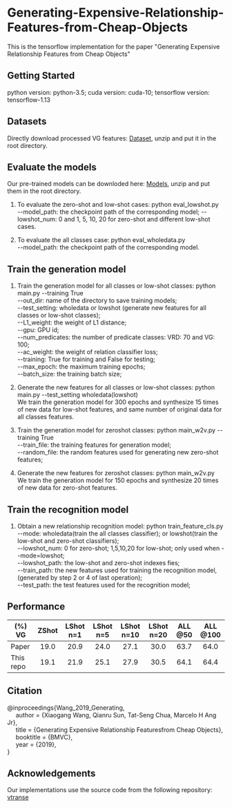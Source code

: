 # Generating-Expensive-Relationship-Features-from-Cheap-Objects
This is the tensorflow implementation for the paper "Generating Expensive Relationship Features from Cheap Objects"

## Getting Started
python version: python-3.5;  cuda version: cuda-10;  tensorflow version: tensorflow-1.13

## Datasets
Directly download processed VG features: [Dataset](https://drive.google.com/file/d/1fA7Qt7zkVtLnZv9Hmh2OHjz6V1HpXMin/view?usp=sharing), unzip and put it in the root directory.

## Evaluate the models
Our pre-trained models can be downloded here: [Models](https://drive.google.com/open?id=11Np9o5dOnxIS1uT-ibyRRHpc9WOXK8xc), unzip and put them in the root directory.  
1. To evaluate the zero-shot and low-shot cases: python eval_lowshot.py  
    --model_path: the checkpoint path of the corresponding model;
    --lowshot_num: 0 and 1, 5, 10, 20 for zero-shot and different low-shot cases.

2. To evaluate the all classes case: python eval_wholedata.py  
    --model_path: the checkpoint path of the corresponding model.

## Train the generation model
1. Train the generation model for all classes or low-shot classes: python main.py --training True    
    --out_dir: name of the directory to save training models;  
    --test_setting: wholedata or lowshot (generate new features for all classes or low-shot classes);  
    --L1_weight: the weight of L1 distance;  
    --gpu: GPU id;  
    --num_predicates: the number of predicate classes: VRD: 70 and VG: 100;  
    --ac_weight: the weight of relation classifier loss;  
    --training: True for training and False for testing;  
    --max_epoch: the maximum training epochs;  
    --batch_size: the training batch size;  
  
2. Generate the new features for all classes or low-shot classes: python main.py --test_setting wholedata(lowshot)  
   We train the generation model for 300 epochs and synthesize 15 times of new data for low-shot features, and same number of original data for all classes features.

3. Train the generation model for zeroshot classes: python main_w2v.py --training True  
    --train_file: the training features for generation model;  
    --random_file: the random features used for generating new zero-shot features;  
    
4. Generate the new features for zeroshot classes: python main_w2v.py  
   We train the generation model for 150 epochs and synthesize 20 times of new data for zero-shot features.

## Train the recognition model
1. Obtain a new relationship recognition model: python train_feature_cls.py  
		--mode: wholedata(train the all classes classifier); or lowshot(train the low-shot and zero-shot classifiers);  
		--lowshot_num: 0 for zero-shot; 1,5,10,20 for low-shot; only used when --mode=lowshot;  
		--lowshot_path: the low-shot and zero-shot indexes fies;  
		--train_path: the new features used for training the recognition model, (generated by step 2 or 4 of last operation);    
		--test_path: the test features used for the recognition model;  
  
## Performance
| (%) VG        | ZShot     |  LShot n=1  | LShot n=5 | LShot n=10  |  LShot n=20  |  ALL @50   |  ALL @100  |
| ------ |:------:|:------:|:------:|:------:|:------:|:------:|:------:|
| Paper     |     19.0     |     20.9     |     24.0     |     27.1     |     30.0     |     63.7     |     64.0     |  
| This repo |     19.1     |     21.9     |     25.1     |     27.9     |     30.5     |     64.1     |     64.4     |  

## Citation
@inproceedings{Wang_2019_Generating,  
&nbsp;&nbsp;&nbsp;&nbsp;      author    = {Xiaogang Wang, Qianru Sun, Tat-Seng Chua, Marcelo H Ang Jr},  
&nbsp;&nbsp;&nbsp;&nbsp;      title     = {Generating Expensive Relationship Featuresfrom Cheap Objects},  
&nbsp;&nbsp;&nbsp;&nbsp;      booktitle = {BMVC},  
&nbsp;&nbsp;&nbsp;&nbsp;      year      = {2019},  
}

## Acknowledgements
Our implementations use the source code from the following repository:  
[vtranse](https://github.com/yangxuntu/vrd)
